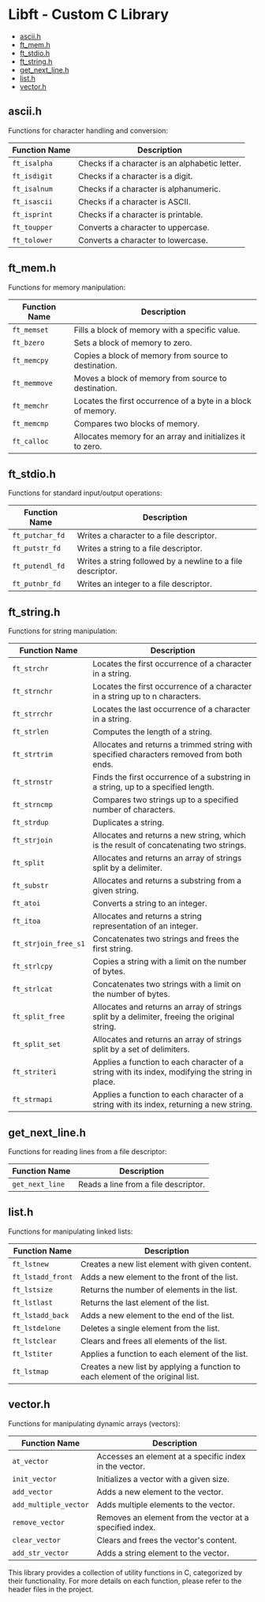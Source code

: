 # Libft - Custom C Library

- [ascii.h](#ascii-h)
- [ft_mem.h](#ft_mem-h)
- [ft_stdio.h](#ft_stdio-h)
- [ft_string.h](#ft_string-h)
- [get_next_line.h](#get_next_line-h)
- [list.h](#list-h)
- [vector.h](#vector-h)

## ascii.h

Functions for character handling and conversion:

| Function Name | Description                                     |
|---------------|-------------------------------------------------|
| `ft_isalpha`  | Checks if a character is an alphabetic letter. |
| `ft_isdigit`  | Checks if a character is a digit.              |
| `ft_isalnum`  | Checks if a character is alphanumeric.         |
| `ft_isascii`  | Checks if a character is ASCII.                |
| `ft_isprint`  | Checks if a character is printable.            |
| `ft_toupper`  | Converts a character to uppercase.             |
| `ft_tolower`  | Converts a character to lowercase.             |

## ft_mem.h

Functions for memory manipulation:

| Function Name | Description                                        |
|---------------|----------------------------------------------------|
| `ft_memset`   | Fills a block of memory with a specific value.    |
| `ft_bzero`    | Sets a block of memory to zero.                   |
| `ft_memcpy`   | Copies a block of memory from source to destination. |
| `ft_memmove`  | Moves a block of memory from source to destination.|
| `ft_memchr`   | Locates the first occurrence of a byte in a block of memory. |
| `ft_memcmp`   | Compares two blocks of memory.                    |
| `ft_calloc`   | Allocates memory for an array and initializes it to zero. |

## ft_stdio.h

Functions for standard input/output operations:

| Function Name | Description                                      |
|---------------|--------------------------------------------------|
| `ft_putchar_fd` | Writes a character to a file descriptor.       |
| `ft_putstr_fd`  | Writes a string to a file descriptor.           |
| `ft_putendl_fd` | Writes a string followed by a newline to a file descriptor. |
| `ft_putnbr_fd`  | Writes an integer to a file descriptor.         |

## ft_string.h

Functions for string manipulation:

| Function Name          | Description                                                   |
|------------------------|---------------------------------------------------------------|
| `ft_strchr`            | Locates the first occurrence of a character in a string.     |
| `ft_strnchr`           | Locates the first occurrence of a character in a string up to n characters. |
| `ft_strrchr`           | Locates the last occurrence of a character in a string.      |
| `ft_strlen`            | Computes the length of a string.                             |
| `ft_strtrim`           | Allocates and returns a trimmed string with specified characters removed from both ends. |
| `ft_strnstr`           | Finds the first occurrence of a substring in a string, up to a specified length. |
| `ft_strncmp`           | Compares two strings up to a specified number of characters. |
| `ft_strdup`            | Duplicates a string.                                        |
| `ft_strjoin`           | Allocates and returns a new string, which is the result of concatenating two strings. |
| `ft_split`             | Allocates and returns an array of strings split by a delimiter. |
| `ft_substr`            | Allocates and returns a substring from a given string.       |
| `ft_atoi`              | Converts a string to an integer.                            |
| `ft_itoa`              | Allocates and returns a string representation of an integer. |
| `ft_strjoin_free_s1`   | Concatenates two strings and frees the first string.         |
| `ft_strlcpy`           | Copies a string with a limit on the number of bytes.         |
| `ft_strlcat`           | Concatenates two strings with a limit on the number of bytes.|
| `ft_split_free`        | Allocates and returns an array of strings split by a delimiter, freeing the original string. |
| `ft_split_set`         | Allocates and returns an array of strings split by a set of delimiters. |
| `ft_striteri`          | Applies a function to each character of a string with its index, modifying the string in place. |
| `ft_strmapi`           | Applies a function to each character of a string with its index, returning a new string. |

## get_next_line.h

Functions for reading lines from a file descriptor:

| Function Name               | Description                                          |
|-----------------------------|------------------------------------------------------|
| `get_next_line`             | Reads a line from a file descriptor.                |

## list.h

Functions for manipulating linked lists:

| Function Name        | Description                                              |
|----------------------|----------------------------------------------------------|
| `ft_lstnew`         | Creates a new list element with given content.          |
| `ft_lstadd_front`   | Adds a new element to the front of the list.            |
| `ft_lstsize`        | Returns the number of elements in the list.             |
| `ft_lstlast`        | Returns the last element of the list.                   |
| `ft_lstadd_back`    | Adds a new element to the end of the list.              |
| `ft_lstdelone`      | Deletes a single element from the list.                 |
| `ft_lstclear`       | Clears and frees all elements of the list.              |
| `ft_lstiter`        | Applies a function to each element of the list.         |
| `ft_lstmap`         | Creates a new list by applying a function to each element of the original list. |

## vector.h

Functions for manipulating dynamic arrays (vectors):

| Function Name            | Description                                           |
|--------------------------|-------------------------------------------------------|
| `at_vector`              | Accesses an element at a specific index in the vector. |
| `init_vector`            | Initializes a vector with a given size.              |
| `add_vector`             | Adds a new element to the vector.                    |
| `add_multiple_vector`    | Adds multiple elements to the vector.                |
| `remove_vector`          | Removes an element from the vector at a specified index. |
| `clear_vector`           | Clears and frees the vector's content.                |
| `add_str_vector`         | Adds a string element to the vector.                  |

This library provides a collection of utility functions in C, categorized by their functionality. For more details on each function, please refer to the header files in the project.
